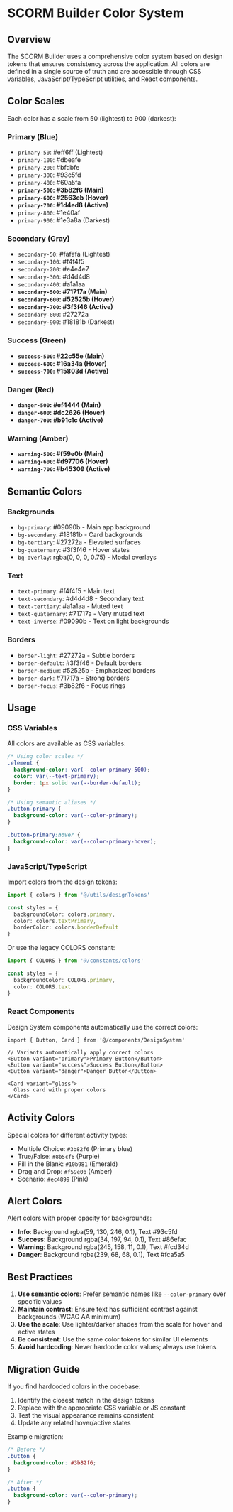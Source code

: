 # SCORM Builder Color System

## Overview

The SCORM Builder uses a comprehensive color system based on design tokens that ensures consistency across the application. All colors are defined in a single source of truth and are accessible through CSS variables, JavaScript/TypeScript utilities, and React components.

## Color Scales

Each color has a scale from 50 (lightest) to 900 (darkest):

### Primary (Blue)
- `primary-50`: #eff6ff (Lightest)
- `primary-100`: #dbeafe
- `primary-200`: #bfdbfe
- `primary-300`: #93c5fd
- `primary-400`: #60a5fa
- **`primary-500`: #3b82f6 (Main)**
- **`primary-600`: #2563eb (Hover)**
- **`primary-700`: #1d4ed8 (Active)**
- `primary-800`: #1e40af
- `primary-900`: #1e3a8a (Darkest)

### Secondary (Gray)
- `secondary-50`: #fafafa (Lightest)
- `secondary-100`: #f4f4f5
- `secondary-200`: #e4e4e7
- `secondary-300`: #d4d4d8
- `secondary-400`: #a1a1aa
- **`secondary-500`: #71717a (Main)**
- **`secondary-600`: #52525b (Hover)**
- **`secondary-700`: #3f3f46 (Active)**
- `secondary-800`: #27272a
- `secondary-900`: #18181b (Darkest)

### Success (Green)
- **`success-500`: #22c55e (Main)**
- **`success-600`: #16a34a (Hover)**
- **`success-700`: #15803d (Active)**

### Danger (Red)
- **`danger-500`: #ef4444 (Main)**
- **`danger-600`: #dc2626 (Hover)**
- **`danger-700`: #b91c1c (Active)**

### Warning (Amber)
- **`warning-500`: #f59e0b (Main)**
- **`warning-600`: #d97706 (Hover)**
- **`warning-700`: #b45309 (Active)**

## Semantic Colors

### Backgrounds
- `bg-primary`: #09090b - Main app background
- `bg-secondary`: #18181b - Card backgrounds
- `bg-tertiary`: #27272a - Elevated surfaces
- `bg-quaternary`: #3f3f46 - Hover states
- `bg-overlay`: rgba(0, 0, 0, 0.75) - Modal overlays

### Text
- `text-primary`: #f4f4f5 - Main text
- `text-secondary`: #d4d4d8 - Secondary text
- `text-tertiary`: #a1a1aa - Muted text
- `text-quaternary`: #71717a - Very muted text
- `text-inverse`: #09090b - Text on light backgrounds

### Borders
- `border-light`: #27272a - Subtle borders
- `border-default`: #3f3f46 - Default borders
- `border-medium`: #52525b - Emphasized borders
- `border-dark`: #71717a - Strong borders
- `border-focus`: #3b82f6 - Focus rings

## Usage

### CSS Variables

All colors are available as CSS variables:

```css
/* Using color scales */
.element {
  background-color: var(--color-primary-500);
  color: var(--text-primary);
  border: 1px solid var(--border-default);
}

/* Using semantic aliases */
.button-primary {
  background-color: var(--color-primary);
}

.button-primary:hover {
  background-color: var(--color-primary-hover);
}
```

### JavaScript/TypeScript

Import colors from the design tokens:

```typescript
import { colors } from '@/utils/designTokens'

const styles = {
  backgroundColor: colors.primary,
  color: colors.textPrimary,
  borderColor: colors.borderDefault
}
```

Or use the legacy COLORS constant:

```typescript
import { COLORS } from '@/constants/colors'

const styles = {
  backgroundColor: COLORS.primary,
  color: COLORS.text
}
```

### React Components

Design System components automatically use the correct colors:

```tsx
import { Button, Card } from '@/components/DesignSystem'

// Variants automatically apply correct colors
<Button variant="primary">Primary Button</Button>
<Button variant="success">Success Button</Button>
<Button variant="danger">Danger Button</Button>

<Card variant="glass">
  Glass card with proper colors
</Card>
```

## Activity Colors

Special colors for different activity types:

- Multiple Choice: `#3b82f6` (Primary blue)
- True/False: `#8b5cf6` (Purple)
- Fill in the Blank: `#10b981` (Emerald)
- Drag and Drop: `#f59e0b` (Amber)
- Scenario: `#ec4899` (Pink)

## Alert Colors

Alert colors with proper opacity for backgrounds:

- **Info**: Background rgba(59, 130, 246, 0.1), Text #93c5fd
- **Success**: Background rgba(34, 197, 94, 0.1), Text #86efac
- **Warning**: Background rgba(245, 158, 11, 0.1), Text #fcd34d
- **Danger**: Background rgba(239, 68, 68, 0.1), Text #fca5a5

## Best Practices

1. **Use semantic colors**: Prefer semantic names like `--color-primary` over specific values
2. **Maintain contrast**: Ensure text has sufficient contrast against backgrounds (WCAG AA minimum)
3. **Use the scale**: Use lighter/darker shades from the scale for hover and active states
4. **Be consistent**: Use the same color tokens for similar UI elements
5. **Avoid hardcoding**: Never hardcode color values; always use tokens

## Migration Guide

If you find hardcoded colors in the codebase:

1. Identify the closest match in the design tokens
2. Replace with the appropriate CSS variable or JS constant
3. Test the visual appearance remains consistent
4. Update any related hover/active states

Example migration:
```css
/* Before */
.button {
  background-color: #3b82f6;
}

/* After */
.button {
  background-color: var(--color-primary);
}
```